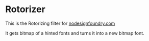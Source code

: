 # Rotorizer

This is the Rotorizing filter for [nodesignfoundry.com](https://nodesignfoundry.com)

It gets bitmap of a hinted fonts and turns it into a new bitmap font.